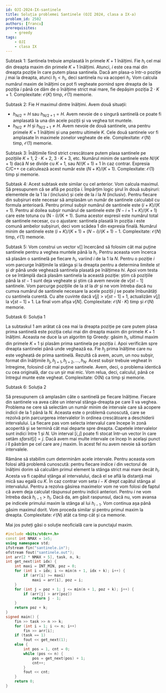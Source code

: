 ```yaml
---
id: OJI-2024-IX-santinele
title: Soluția problemei Santinele (OJI 2024, clasa a IX-a)
problem_id: 2502
authors: [francu]
prerequisites:
    - greedy
tags:
    - OJI
    - clasa IX
---
```


Subtask 1: Santinela trebuie amplasată în primele $K + 1$ înălțimi. Fie $h_i$
cel mai din dreapta maxim din primele $K +1$ înălțimi. Atunci, $i$ este cea mai
din dreapta poziție în care putem plasa santinela. Dacă am plasa-o într-o
poziție $j$ mai la dreapta, atunci $h_j < h_i$, deci santinela nu va acoperi
$h_i$. Vom calcula numărul maxim de înălțimi ce pot fi vegheate pornind spre
dreapta de la poziția $i$ până ce dăm de o înălțime strict mai mare, fie depășim
poziția $2 \cdot K + 1$. Complexitate: $\mathcal{O}(K)$ timp, $\mathcal{O}(1)$
memorie.

Subtask 2: Fie $H$ maximul dintre înălțimi. Avem două situații:

- $h_{N/2} = H$ sau $h_{N/2+1} = H$. Avem nevoie de o singură santinelă ce poate
  fi amplasată la una din acele poziții și va veghea tot muntele.
- $h_{N/2} \neq H$ și $h_{N/2+1} \neq H$. Avem nevoie de două santinele, una
  pentru primele $K + 1$ înălțimi și una pentru ultimele $K$. Cele două
  santinele vor fi amplasate în maximele zonelor vegheate de ele. Complexitate:
  $\mathcal{O}(N)$ timp, $\mathcal{O}(1)$ memorie.

Subtask 3: Înălțimile fiind strict crescătoare putem plasa santinele pe
pozițiile $K + 1$, $2 \cdot K + 2$, $3 \cdot K + 3$, etc. Numărul minim de
santinele este $N/(K + 1)$ dacă $N$ se divide cu $K + 1$, sau $N/(K +1)+1$ în
caz contrar. Expresia C/C++ ce calculează acest număr este $(N +K)/(K +1)$.
Complexitate: $\mathcal{O}(1)$ timp și memorie.

Subtask 4: Acest subtask este similar cu cel anterior. Vom calcula maximul. Să
presupunem că se află pe poziția $i$. Împărțim logic șirul în două subșiruri:
elementele de la 1 la $i$ (inclusiv) și cele de la $i$ la $N$ (inclusiv). Pentru
fiecare din subșiruri este necesar să amplasăm un număr de santinele calculabil
cu formula anterioară. Pentru primul subșir numărul de santinele este $(i +
K)/(K +1)$. Pentru al doilea subșir numărul de santinele este $(N -i +1+ K)/(K
+1)$ care este totuna cu (N - i)/(K + 1). Suma acestor expresii este numărul
total de santinele necesar, cu o ajustare: santinela plasată în poziția $i$ este
comună ambelor subșiruri, deci vom scădea 1 din expresia finală. Numărul minim
de santinele este $(i + K)/(K + 1) + (N - i)/(K + 1) - 1$. Complexitate:
$\mathcal{O}(N)$ timp, $\mathcal{O}(1)$ memorie.

Subtask 5: Vom construi un vector v[] încercând să folosim cât mai puține
santinele pentru a veghea muntele până la $h_i$. Pentru aceasta vom încerca să
plasăm o santinelă pe fiecare $h_i$, variind $i$ de la 1 la $N$. Pentru o
poziție $i$ vom parcurge înălțimile la stânga și la dreapta pentru a determina
limitele $st$ și $dr$ până unde veghează santinela plasată pe înălțimea $hi$.
Apoi vom testa ce se întâmplă dacă plasăm santinela la această poziție: știm că
pozițiile până la $st - 1$ sunt deja vegheate și știm că avem nevoie de
$v[st - 1]$ santinele. Vom parcurge pozițiile de la $st$ la $dr$ și ne vom
întreba dacă nu cumva numărul de santinele necesare la acele poziții $j$ se
poate îmbunătăți cu santinela curentă. Cu alte cuvinte dacă $v[j] > v[st - 1] +
1$, actualizăm $v[j]$ la $v[st - 1] + 1$. La final vom afișa $v[N]$.
Complexitate: $\mathcal{O}(N \cdot K)$ timp și $\mathcal{O}(N)$ memorie.

Subtask 6: Soluția 1

La subtaskul 1 am arătat că cea mai la dreapta poziție pe care putem plasa prima
santinelă este poziția celui mai din dreapta maxim din primele $K + 1$ înălțimi.
Aceasta ne duce la un algoritm tip Greedy: găsim $h_i$, ultimul maxim din
primele $K + 1$ și plasăm prima santinela pe poziția $i$. Apoi verificăm spre
dreapta santinelei până unde veghează ea. Fie $h_j$ prima înălțime care nu este
vegheată de prima santinelă. Rezultă că avem, acum, un nou subșir, format din
înălțimile $h_j, h_{j+1}, h_{j+2}, \dots, h_N$. Acest subșir trebuie vegheat în
întregime, folosind cât mai puține santinele. Avem, deci, o problema identică cu
cea originală, dar cu un șir mai mic. Vom relua, deci, calculul, până ce
întregul munte este vegheat. Complexitate: O(N) ca timp și memorie.

Subtask 6: Soluția 2

Să presupunem că amplasăm câte o santinelă pe fiecare înălțime. Fiecare din
santinele va avea câte un interval stânga-dreapta pe care îl va veghea. Problema
ne cere să selectăm un număr minim de intervale care să acopere indicii de la 1
până la $N$. Aceasta este o problemă cunoscută, care se rezolvă prin parcurgerea
intervalelor în ordinea crescătoare a deschiderii intervalului. La fiecare pas
vom selecta intervalul care începe în zonă acoperită și se termină cât mai
departe spre dreapta. Capetele intervalelor sunt indici între 1 și $N$. Un
interval $[i, j]$ poate fi stocat într-un vector în care setăm $sfarsit[i] = j$.
Dacă avem mai multe intervale ce încep în același punct $i$ îl păstrăm pe cel
care are $j$ maxim. În acest fel nu avem nevoie să sortăm intervalele.

Rămâne să stabilim cum determinăm acele intervale. Pentru aceasta vom folosi
altă problemă cunoscută: pentru fiecare indice $i$ din vectorul de înălțimi
dorim să calculăm primul element la stânga strict mai mare decât $h_i$. Acesta
va fi capătul stânga al intervalului, dacă el se află la distanță mai mică sau
egală cu $K$. În caz contrar vom seta $i - K$ drept capătul stânga al
intervalului. Pentru a rezolva găsirea maximelor vom ne vom folosi de faptul că
avem deja calculat răspunsul pentru indicii anteriori. Pentru $i$ ne vom întreba
dacă $h_{i-1} > h_i$. Dacă da, am găsit raspunsul, dacă nu, vom avansa pe
indicele primului maxim la stânga al lui $h_{i-1}$. Vom continua așa până găsim
maximul dorit. Vom proceda similar și pentru primul maxim la dreapta.
Complexitate: $\mathcal{O}(N)$ atât ca timp cât și ca memorie.

Mai jos puteți găsi o soluție neoficială care ia punctajul maxim.

```cpp
#include <bits/stdc++.h>
const int NMAX = 1e5;
using namespace std;
ifstream fin("santinele.in");
ofstream fout("santinele.out");
int arr[2 * NMAX + 5], task, n, k;
int get_next(int idx) {
    int maxi = INT_MIN, poz = 0;
    for (int i = idx; i <= min(n + 1, idx + k); i++) {
        if (arr[i] >= maxi)
            maxi = arr[i], poz = i;
    }
    for (int j = poz + 1; j <= min(n + 1, poz + k); j++) {
        if (arr[j] > arr[poz])
            return j - 1;
    }
    return poz + k;
}
signed main() {
    fin >> task >> n >> k;
    for (int i = 1; i <= n; i++)
        fin >> arr[i];
    if (task == 1)
        fout << get_next(1);
    else {
        int pos = 1, cnt = 0;
        while (pos <= n) {
            pos = get_next(pos) + 1;
            cnt++;
        }
        fout << cnt;
    }
    return 0;
}
```
